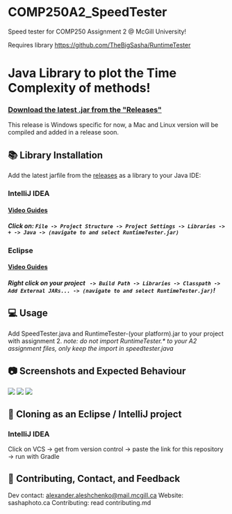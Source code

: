 # COMP250A2_SpeedTester

Speed tester for COMP250 Assignment 2 @ McGill University!

Requires library https://github.com/TheBigSasha/RuntimeTester

# Java Library to plot the Time Complexity of methods!
### [Download the latest .jar from the "Releases"](https://github.com/TheBigSasha/RuntimeTester/releases)
This release is Windows specific for now, a Mac and Linux version will be compiled and added in a release soon.

## 📚 Library Installation
Add the latest jarfile from the [releases](https://github.com/TheBigSasha/RuntimeTester/releases) as a library to your Java IDE:

### IntelliJ IDEA
#### [Video Guides](https://www.youtube.com/watch?v=FBoE2F2152s&list=PLFvevpoGcNCs0p6QQOEASIuCRwDJAeioA&ab_channel=COMP250) 
##### Click on: ```File -> Project Structure -> Project Settings -> Libraries -> + -> Java -> (navigate to and select RuntimeTester.jar)```

### Eclipse
#### [Video Guides](https://www.youtube.com/watch?v=dofSJCqE9qE&list=PLFvevpoGcNCs5z8OeGYkws02bBrfeonVP&ab_channel=COMP250)
##### Right click on your project ``` -> Build Path -> Libraries -> Classpath -> Add External JARs... -> (navigate to and select RuntimeTester.jar)```!

## 💻 Usage
Add SpeedTester.java and RuntimeTester-(your platform).jar to your project with assignment 2.
_note: do not import RuntimeTester.* to your A2 assignment files, only keep the import in speedtester.java_

## 📷 Screenshots and Expected Behaviour

![](https://sashaphotoca.files.wordpress.com/2020/10/2020-10-19-12_19_36-runtime-efficiency-wizard-comp250.png)
![](https://sashaphotoca.files.wordpress.com/2020/10/2020-10-19-12_18_06-runtime-efficiency-wizard-comp250.png)
![](https://sashaphotoca.files.wordpress.com/2020/10/2020-10-19-12_07_26-runtime-efficiency-wizard-comp250.png)

## 📁 Cloning as an Eclipse / IntelliJ project
### IntelliJ IDEA
Click on VCS -> get from version control -> paste the link for this repository -> run with Gradle

## 💖 Contributing, Contact, and Feedback
Dev contact: alexander.aleshchenko@mail.mcgill.ca
Website: sashaphoto.ca
Contributing: read contributing.md

